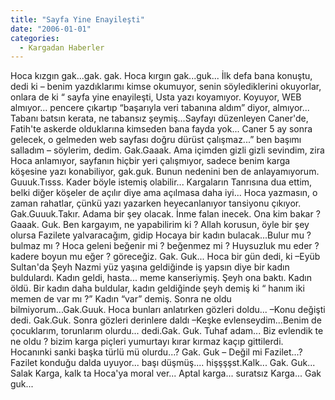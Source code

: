 ```yaml
---
title: "Sayfa Yine Enayileşti"
date: "2006-01-01"
categories: 
  - Kargadan Haberler
---
```


Hoca kızgın gak...gak. gak. Hoca kırgın gak...guk... İlk defa bana konuştu, dedi ki – benim yazdıklarımı kimse okumuyor, senin söylediklerini okuyorlar, onlara de ki “ sayfa yine enayileşti, Usta yazı koyamıyor. Koyuyor, WEB almıyor... pencere çıkartıp “başarıyla veri tabanına aldım” diyor, almıyor... Tabanı batsın kerata, ne tabansız şeymiş...Sayfayı düzenleyen Caner'de, Fatih'te askerde olduklarına kimseden bana fayda yok... Caner 5 ay sonra gelecek, o gelmeden web sayfası doğru dürüst çalışmaz...” ben başımı salladım – söylerim, dedim. Gak.Gaaak. Ama içimden gizli gizli sevindim, zira Hoca anlamıyor, sayfanın hiçbir yeri çalışmıyor, sadece benim karga köşesine yazı konabiliyor, gak.guk. Bunun nedenini ben de anlayamıyorum. Guuuk.Tısss. Kader böyle istemiş olabilir... Kargaların Tanrısına dua ettim, belki diğer köşeler de açılır diye ama açılmasa daha iyi... Hoca yazmasın, o zaman rahatlar, çünkü yazı yazarken heyecanlanıyor tansiyonu çıkıyor. Gak.Guuuk.Takır. Adama bir şey olacak. İnme falan inecek. Ona kim bakar ? Gaaak. Guk. Ben kargayım, ne yapabilirim ki ? Allah korusun, öyle bir şey olursa Fazilete yalvaracağım, gidip Hocaya bir kadın bulacak...Bulur mu ? bulmaz mı ? Hoca geleni beğenir mi ? beğenmez mi ? Huysuzluk mu eder ? kadere boyun mu eğer ? göreceğiz. Gak. Guk... Hoca bir gün dedi, ki –Eyüb Sultan'da Şeyh Nazmi yüz yaşına geldiğinde iş yapsın diye bir kadın buldulardı. Kadın geldi, hasta... meme kanseriymiş. Şeyh ona baktı. Kadın öldü. Bir kadın daha buldular, kadın geldiğinde şeyh demiş ki “ hanım iki memen de var mı ?” Kadın “var” demiş. Sonra ne oldu bilmiyorum...Gak.Guuk. Hoca bunları anlatırken gözleri doldu... –Konu değişti dedi. Gak.Guk. Sonra gözleri derinlere daldı –Keşke evlenseydim...Benim de çocuklarım, torunlarım olurdu... dedi.Gak. Guk. Tuhaf adam... Biz evlendik te ne oldu ? bizim karga piçleri yumurtayı kırar kırmaz kaçıp gittilerdi. Hocanınki sanki başka türlü mü olurdu...? Gak. Guk – Değil mi Fazilet...? Fazilet konduğu dalda uyuyor... başı düşmüş.... hişşşşst.Kalk... Gak. Guk... Salak Karga, kalk ta Hoca'ya moral ver... Aptal karga... suratsız Karga... Gak guk...

